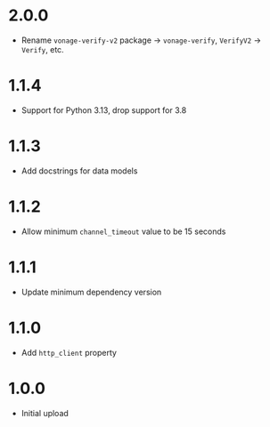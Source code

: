 # 2.0.0
- Rename `vonage-verify-v2` package -> `vonage-verify`, `VerifyV2` -> `Verify`, etc.

# 1.1.4
- Support for Python 3.13, drop support for 3.8

# 1.1.3
- Add docstrings for data models

# 1.1.2
- Allow minimum `channel_timeout` value to be 15 seconds

# 1.1.1
- Update minimum dependency version

# 1.1.0
- Add `http_client` property

# 1.0.0
- Initial upload

